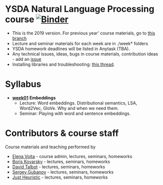 # YSDA Natural Language Processing course [![Binder](https://mybinder.org/badge_logo.svg)](https://mybinder.org/v2/gh/yandexdataschool/nlp_course/master)
* This is the 2019 version. For previous year' course materials, go to [this branch](https://github.com/yandexdataschool/nlp_course/tree/master)
* Lecture and seminar materials for each week are in ./week* folders
* YSDA homework deadlines will be listed in Anytask (TBA).
* Any technical issues, ideas, bugs in course materials, contribution ideas - add an [issue](https://github.com/yandexdataschool/nlp_course/issues)
* Installing libraries and troubleshooting: [this thread](https://github.com/yandexdataschool/nlp_course/issues/1).


# Syllabus
- [__week01__](./week01_embeddings) __Embeddings__
  - Lecture: Word embeddings. Distributional semantics, LSA, Word2Vec, GloVe. Why and when we need them.
  - Seminar: Playing with word and sentence embeddings.


# Contributors & course staff
Course materials and teaching performed by
- [Elena Voita](https://lena-voita.github.io) - course admin, lectures, seminars, homeworks
- [Boris Kovarsky](https://github.com/kovarsky) - lectures, seminars, homeworks
- [David Talbot](https://github.com/drt7) - lectures, seminars, homeworks
- [Sergey Gubanov](https://github.com/esgv) - lectures, seminars, homeworks
- [Just Heuristic](https://github.com/justheuristic) - lectures, seminars, homeworks



